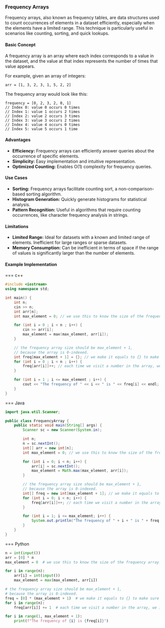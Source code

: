 
### Frequency Arrays

Frequency arrays, also known as frequency tables, are data structures used to count occurrences of elements in a dataset efficiently, especially when the elements have a limited range. This technique is particularly useful in scenarios like counting, sorting, and quick lookups.

#### Basic Concept

A frequency array is an array where each index corresponds to a value in the dataset, and the value at that index represents the number of times that value appears.

For example, given an array of integers:

```
arr = [1, 3, 2, 3, 1, 5, 2, 2]
```

The frequency array would look like this:

```
frequency = [0, 2, 3, 2, 0, 1]
// Index 0: value 0 occurs 0 times
// Index 1: value 1 occurs 2 times
// Index 2: value 2 occurs 3 times
// Index 3: value 3 occurs 2 times
// Index 4: value 4 occurs 0 times
// Index 5: value 5 occurs 1 time
```

#### Advantages
- **Efficiency:** Frequency arrays can efficiently answer queries about the occurrence of specific elements.
- **Simplicity:** Easy implementation and intuitive representation.
- **Optimized Counting:** Enables O(1) complexity for frequency queries.

#### Use Cases
- **Sorting:** Frequency arrays facilitate counting sort, a non-comparison-based sorting algorithm.
- **Histogram Generation:** Quickly generate histograms for statistical analysis.
- **Pattern Recognition:** Useful in algorithms that require counting occurrences, like character frequency analysis in strings.

#### Limitations
- **Limited Range:** Ideal for datasets with a known and limited range of elements. Inefficient for large ranges or sparse datasets.
- **Memory Consumption:** Can be inefficient in terms of space if the range of values is significantly larger than the number of elements.

#### Example Implementation

=== c++

```c++
#include <iostream>
using namespace std;

int main() {
    int n;
    cin >> n;
    int arr[n];
    int max_element = 0; // we use this to know the size of the frequency array.

    for (int i = 0 ; i < n ; i++) {
        cin >> arr[i];
        max_element = max(max_element, arr[i]);
    }

    // the frequency array size should be max_element + 1,
    // because the array is 0-indexed.
    int freq[max_element + 1] = {}; // we make it equals to {} to make sure that all of it's elements are zeros at the begining.
    for (int i = 0 ; i < n ; i++) {
        freq[arr[i]]++; // each time we visit a number in the array, we increase its frequency by 1
    }

    for (int i = 1 ; i <= max_element ; i++) {
        cout << "The frequency of " << i << " is " << freq[i] << endl;
    }
}
```

=== Java

```java
import java.util.Scanner;

public class FrequencyArray {
    public static void main(String[] args) {
        Scanner sc = new Scanner(System.in);

        int n;  
        n = sc.nextInt();
        int[] arr = new int[n];
        int max_element = 0; // we use this to know the size of the frequency array.

        for (int i = 0; i < n; i++) {
            arr[i] = sc.nextInt();
            max_element = Math.max(max_element, arr[i]);
        }

        // the frequency array size should be max_element + 1,
        // because the array is 0-indexed.
        int[] freq = new int[max_element + 1]; // we make it equals to {} to make sure that all of it's elements are zeros at the begining.
        for (int i = 0; i < n; i++) {
            freq[arr[i]]++; // each time we visit a number in the array, we increase its frequency by 1
        }

        for (int i = 1; i <= max_element; i++) {
            System.out.println("The frequency of " + i + " is " + freq[i]);
        }
    }
}
```

=== Python

```python
n = int(input())
arr = [0] * n
max_element = 0  # we use this to know the size of the frequency array.

for i in range(n):
    arr[i] = int(input())
    max_element = max(max_element, arr[i])

# the frequency array size should be max_element + 1,
# because the array is 0-indexed.
freq = [0] * (max_element + 1)  # we make it equals to {} to make sure that all of it's elements are zeros at the begining.
for i in range(n):
    freq[arr[i]] += 1  # each time we visit a number in the array, we increase its frequency by 1

for i in range(1, max_element + 1):
    print(f"The frequency of {i} is {freq[i]}")
```
